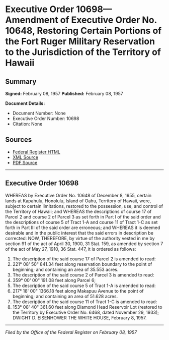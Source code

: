 # Executive Order 10698—Amendment of Executive Order No. 10648, Restoring Certain Portions of the Fort Ruger Military Reservation to the Jurisdiction of the Territory of Hawaii

## Summary

**Signed:** February 08, 1957
**Published:** February 08, 1957

**Document Details:**
- Document Number: None
- Executive Order Number: 10698
- Citation: None

## Sources
- [Federal Register HTML](https://www.presidency.ucsb.edu/documents/executive-order-10698-amendment-executive-order-no-10648-restoring-certain-portions-the)
- [XML Source](None)
- [PDF Source](None)

---

## Executive Order 10698

WHEREAS by Executive Order No. 10648 of December 8, 1955, certain lands at Kapahulu, Honolulu, Island of Oahu, Territory of Hawaii, were, subject to certain limitations, restored to the possession, use, and control of the Territory of Hawaii; and
WHEREAS the descriptions of course 17 of Parcel 2 and course 2 of Parcel 3 as set forth in Part I of the said order and the descriptions of course 5 of Tract 1-A and course 11 of Tract 1-C as set forth in Part III of the said order are erroneous; and
WHEREAS it is deemed desirable and in the public interest that the said errors in description be corrected:
NOW, THEREFORE, by virtue of the authority vested in me by section 91 of the act of April 30, 1900, 31 Stat. 159, as amended by section 7 of the act of May 27, 1910, 36 Stat. 447, it is ordered as follows:
1. The description of the said course 17 of Parcel 2 is amended to read:
17. 221° 08' 50" 841.34 feet along reservation boundary to the point of beginning; and containing an area of 35.553 acres.
2. The description of the said course 2 of Parcel 3 is amended to read:
2. 359° 00' 00" 191.08 feet along Parcel 6;
3. The description of the said course 5 of Tract 1-A is amended to read:
5. 217° 18' 00" 1366.18 feet along Makapuu Avenue to the point of beginning; and containing an area of 51.628 acres.
4. The description of the said course 11 of Tract 1-C is amended to read:
11. 153° 08' 40" 361.60 feet along Diamond Head Reservoir Lot (restored to the Territory by Executive Order No. 6468, dated November 29, 1933);
DWIGHT D. EISENHOWER
THE WHITE HOUSE,
February 8, 1957.

---

*Filed by the Office of the Federal Register on February 08, 1957*
